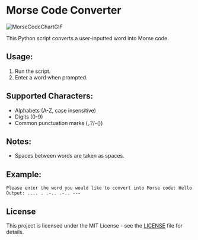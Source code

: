 # Morse Code Converter

![MorseCodeChartGIF](https://github.com/Amina-Sagheer/MorseCodeConverter/assets/172102325/566bbf61-45c3-4cad-9ebd-1178b2f24d0b)


This Python script converts a user-inputted word into Morse code.

## Usage:
1. Run the script.
2. Enter a word when prompted.

## Supported Characters:
- Alphabets (A-Z, case insensitive)
- Digits (0-9)
- Common punctuation marks (,.?/-())

## Notes:
- Spaces between words are taken as spaces.

## Example:
    Please enter the word you would like to convert into Morse code: Hello
    Output: .... . .-.. .-.. ---
## License

This project is licensed under the MIT License - see the [LICENSE](LICENSE) file for details.
